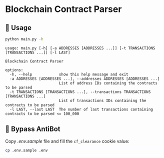 # Blockchain Contract Parser

## 📁 Usage

```bash
python main.py -h
```

```text
usage: main.py [-h] [-a ADDRESSES [ADDRESSES ...]] [-t TRANSACTIONS [TRANSACTIONS ...]] [-l LAST]

Blockchain Contract Parser

options:
  -h, --help            show this help message and exit
  -a ADDRESSES [ADDRESSES ...], --addresses ADDRESSES [ADDRESSES ...]
                        List of address IDs containing the contracts to be parsed
  -t TRANSACTIONS [TRANSACTIONS ...], --transactions TRANSACTIONS [TRANSACTIONS ...]
                        List of transactions IDs containing the contracts to be parsed
  -l LAST, --last LAST  The number of last transactions containing contracts to be parsed <= 100_000
```

## 🤖 Bypass AntiBot

Copy _.env.sample_ file and fill the `cf_clearance` cookie value:

```bash
cp .env.sample .env
```
